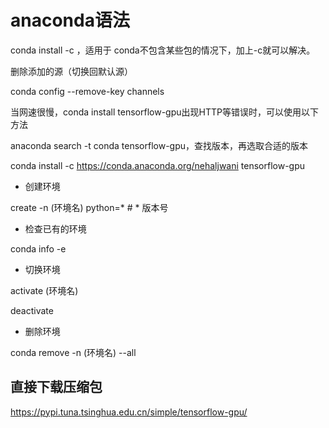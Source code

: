 # anaconda语法

conda install -c  ，适用于 conda不包含某些包的情况下，加上-c就可以解决。

删除添加的源（切换回默认源）

conda config --remove-key channels 



当网速很慢，conda install tensorflow-gpu出现HTTP等错误时，可以使用以下方法

anaconda search -t conda tensorflow-gpu，查找版本，再选取合适的版本

conda install -c https://conda.anaconda.org/nehaljwani tensorflow-gpu



- 创建环境

create -n (环境名) python=*   # * 版本号 

- 检查已有的环境

conda info -e

- 切换环境

activate (环境名) 

deactivate 

- 删除环境

conda remove -n (环境名)  --all



## 直接下载压缩包

https://pypi.tuna.tsinghua.edu.cn/simple/tensorflow-gpu/